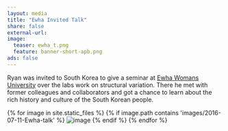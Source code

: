 ```yaml
---
layout: media 
title: "Ewha Invited Talk"
share: false
external-url: 
image:
  teaser: ewha_t.png
  feature: banner-short-apb.png
ads: false
---
```

Ryan was invited to South Korea to give a seminar at <a href="http://www.ewha.ac.kr/mbs/ewhaen/">Ewha Womans University</a> over the labs work on structural variation. There he met with former colleagues and collaborators and got a chance to learn about the rich history and culture of the South Korean people.

<div>
{% for image in site.static_files %}
    {% if image.path contains 'images/2016-07-11-Ewha-talk' %}
        <img src="{{ site.baseurl }}{{ image.path }}" alt="image" />
    {% endif %}
{% endfor %}
</div>

